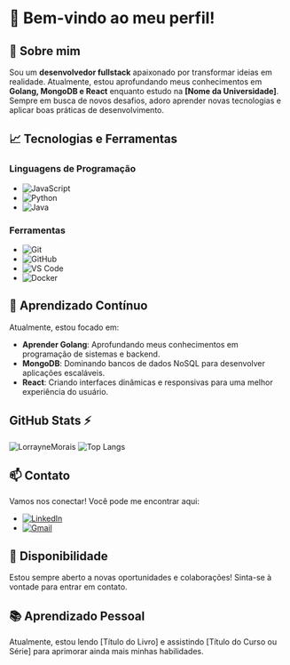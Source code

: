# 🌟 Bem-vindo ao meu perfil!

## 👤 Sobre mim

Sou um **desenvolvedor fullstack** apaixonado por transformar ideias em realidade. Atualmente, estou aprofundando meus conhecimentos em **Golang, MongoDB e React** enquanto estudo na **[Nome da Universidade]**. Sempre em busca de novos desafios, adoro aprender novas tecnologias e aplicar boas práticas de desenvolvimento.

## 📈 Tecnologias e Ferramentas

### Linguagens de Programação

- ![JavaScript](https://img.shields.io/badge/JavaScript-F7DF1E?style=for-the-badge&logo=javascript&logoColor=black)
- ![Python](https://img.shields.io/badge/Python-3776AB?style=for-the-badge&logo=python&logoColor=white)
- ![Java](https://img.shields.io/badge/Java-007396?style=for-the-badge&logo=java&logoColor=white)

### Ferramentas

- ![Git](https://img.shields.io/badge/Git-F05032?style=for-the-badge&logo=git&logoColor=white)
- ![GitHub](https://img.shields.io/badge/GitHub-181717?style=for-the-badge&logo=github&logoColor=white)
- ![VS Code](https://img.shields.io/badge/Visual%20Studio%20Code-007ACC?style=for-the-badge&logo=visual-studio-code&logoColor=white)
- ![Docker](https://img.shields.io/badge/Docker-2496ED?style=for-the-badge&logo=docker&logoColor=white)

## 🌱 Aprendizado Contínuo

Atualmente, estou focado em:

- **Aprender Golang**: Aprofundando meus conhecimentos em programação de sistemas e backend.
- **MongoDB**: Dominando bancos de dados NoSQL para desenvolver aplicações escaláveis.
- **React**: Criando interfaces dinâmicas e responsivas para uma melhor experiência do usuário.

## GitHub Stats ⚡
![LorrayneMorais](https://github-readme-stats.vercel.app/api?username=lorraynemorais&show_icons=true&theme=radical)
![Top Langs](https://github-readme-stats.vercel.app/api/top-langs/?username=lorraynemorais&hide_progress=true&theme=radical)




## 📫 Contato

Vamos nos conectar! Você pode me encontrar aqui:

- [![LinkedIn](https://img.shields.io/badge/LinkedIn-0077B5?style=for-the-badge&logo=linkedin&logoColor=white)](https://www.linkedin.com/in/lorrayne-morais)
- [![Gmail](https://img.shields.io/badge/Gmail-333333?style=for-the-badge&logo=gmail&logoColor=red)](mailto:lorrayne.moraisb@gmail.com)

## 📅 Disponibilidade

Estou sempre aberto a novas oportunidades e colaborações! Sinta-se à vontade para entrar em contato.

## 📚 Aprendizado Pessoal

Atualmente, estou lendo [Título do Livro] e assistindo [Título do Curso ou Série] para aprimorar ainda mais minhas habilidades.


